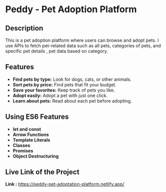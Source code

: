 # Peddy - Pet Adoption Platform

## Description
This is a pet adoption platform where users can browse and adopt pets. I use APIs to fetch pet-related data such as all pets, categories of pets, and specific pet details , pet data based on category.

## Features
- **Find pets by type:** Look for dogs, cats, or other animals.
- **Sort pets by price:** Find pets that fit your budget.
- **Save your favorites:** Keep track of pets you like.
- **Adopt easily:** Adopt a pet with just one click.
- **Learn about pets:** Read about each pet before adopting.

## Using ES6 Features
- **let and const** 
- **Arrow Functions** 
- **Template Literals** 
- **Classes** 
- **Promises**
- **Object Destructuring** 

## Live Link of the Project
**Link :** https://peddy-pet-adoptation-platform.netlify.app/
